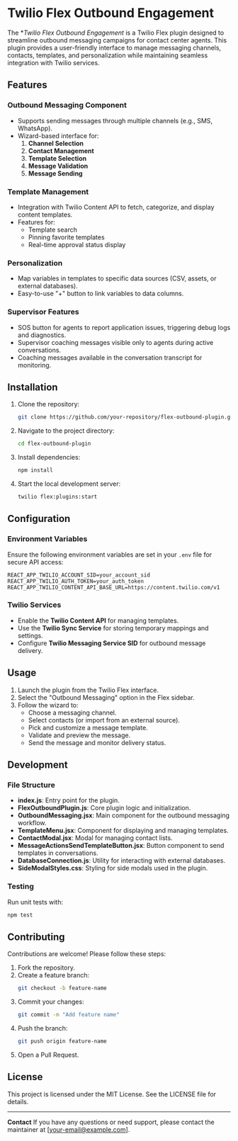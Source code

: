 # Twilio Flex Outbound Engagement

The **Twilio Flex Outbound Engagement* is a Twilio Flex plugin designed to streamline outbound messaging campaigns for contact center agents. This plugin provides a user-friendly interface to manage messaging channels, contacts, templates, and personalization while maintaining seamless integration with Twilio services.

## Features

### Outbound Messaging Component
- Supports sending messages through multiple channels (e.g., SMS, WhatsApp).
- Wizard-based interface for:
  1. **Channel Selection**
  2. **Contact Management**
  3. **Template Selection**
  4. **Message Validation**
  5. **Message Sending**

### Template Management
- Integration with Twilio Content API to fetch, categorize, and display content templates.
- Features for:
  - Template search
  - Pinning favorite templates
  - Real-time approval status display

### Personalization
- Map variables in templates to specific data sources (CSV, assets, or external databases).
- Easy-to-use "+" button to link variables to data columns.

### Supervisor Features
- SOS button for agents to report application issues, triggering debug logs and diagnostics.
- Supervisor coaching messages visible only to agents during active conversations.
- Coaching messages available in the conversation transcript for monitoring.

## Installation

1. Clone the repository:
   ```bash
   git clone https://github.com/your-repository/flex-outbound-plugin.git
   ```

2. Navigate to the project directory:
   ```bash
   cd flex-outbound-plugin
   ```

3. Install dependencies:
   ```bash
   npm install
   ```

4. Start the local development server:
   ```bash
   twilio flex:plugins:start
   ```

## Configuration

### Environment Variables
Ensure the following environment variables are set in your `.env` file for secure API access:

```plaintext
REACT_APP_TWILIO_ACCOUNT_SID=your_account_sid
REACT_APP_TWILIO_AUTH_TOKEN=your_auth_token
REACT_APP_TWILIO_CONTENT_API_BASE_URL=https://content.twilio.com/v1
```

### Twilio Services
- Enable the **Twilio Content API** for managing templates.
- Use the **Twilio Sync Service** for storing temporary mappings and settings.
- Configure **Twilio Messaging Service SID** for outbound message delivery.

## Usage

1. Launch the plugin from the Twilio Flex interface.
2. Select the "Outbound Messaging" option in the Flex sidebar.
3. Follow the wizard to:
   - Choose a messaging channel.
   - Select contacts (or import from an external source).
   - Pick and customize a message template.
   - Validate and preview the message.
   - Send the message and monitor delivery status.

## Development

### File Structure
- **index.js**: Entry point for the plugin.
- **FlexOutboundPlugin.js**: Core plugin logic and initialization.
- **OutboundMessaging.jsx**: Main component for the outbound messaging workflow.
- **TemplateMenu.jsx**: Component for displaying and managing templates.
- **ContactModal.jsx**: Modal for managing contact lists.
- **MessageActionsSendTemplateButton.jsx**: Button component to send templates in conversations.
- **DatabaseConnection.js**: Utility for interacting with external databases.
- **SideModalStyles.css**: Styling for side modals used in the plugin.

### Testing
Run unit tests with:
```bash
npm test
```

## Contributing

Contributions are welcome! Please follow these steps:
1. Fork the repository.
2. Create a feature branch:
   ```bash
   git checkout -b feature-name
   ```
3. Commit your changes:
   ```bash
   git commit -m "Add feature name"
   ```
4. Push the branch:
   ```bash
   git push origin feature-name
   ```
5. Open a Pull Request.

## License

This project is licensed under the MIT License. See the LICENSE file for details.

---

**Contact**
If you have any questions or need support, please contact the maintainer at [your-email@example.com].

